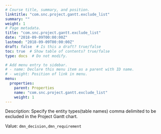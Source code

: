 ```yaml
---
# Course title, summary, and position.
linktitle: "com.snc.project.gantt.exclude_list"
summary: ""
weight: 1
# Page metadata.
title: "com.snc.project.gantt.exclude_list"
date: "2018-09-09T00:00:00Z"
lastmod: "2018-09-09T00:00:00Z"
draft: false  # Is this a draft? true/false
toc: true  # Show table of contents? true/false
type: docs  # Do not modify.

# Add menu entry to sidebar.
# - name: Declare this menu item as a parent with ID name.
# - weight: Position of link in menu.
menu:
  properties:
    parent: Properties
    name: "com.snc.project.gantt.exclude_list"
    weight: 1
---
```


Description: Specify the entity types(table names) comma delimited  to be excluded in the Project Gantt chart. 


Value: `dmn_decision,dmn_requirement`